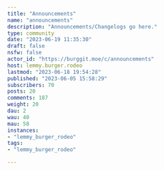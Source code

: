 ```yaml
---
title: "Announcements" 
name: "announcements"
description: "Announcements/Changelogs go here."
type: community
date: "2023-06-19 11:35:30"
draft: false
nsfw: false
actor_id: "https://burggit.moe/c/announcements"
host: lemmy.burger.rodeo
lastmod: "2023-06-18 19:54:28"
published: "2023-06-05 15:58:29"
subscribers: 70
posts: 20
comments: 187
weight: 20
dau: 2
wau: 40
mau: 58
instances:
- "lemmy_burger_rodeo"
tags: 
- "lemmy_burger_rodeo"

---
```

